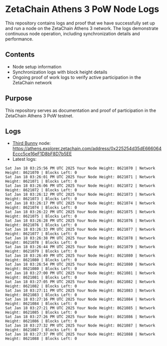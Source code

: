 # ZetaChain Athens 3 PoW Node Logs
This repository contains logs and proof that we have successfully set up and run a node on the ZetaChain Athens 3 network. The logs demonstrate continuous node operation, including synchronization details and performance.

## Contents
- Node setup information
- Synchronization logs with block height details
- Ongoing proof of work logs to verify active participation in the ZetaChain network

## Purpose
This repository serves as documentation and proof of participation in the ZetaChain Athens 3 PoW testnet.

## Logs

- [Third Bunny](https://thirdbunny.xyz/) node: https://athens.explorer.zetachain.com/address/0x225254d35dE666064Eccc5ce16eF1D8bF8D7b5EE
- Latest logs:
```
Sat Jan 18 03:25:56 PM UTC 2025 Your Node Height: 8621070 | Network Height: 8621070 | Blocks Left: 0
Sat Jan 18 03:26:01 PM UTC 2025 Your Node Height: 8621071 | Network Height: 8621071 | Blocks Left: 0
Sat Jan 18 03:26:06 PM UTC 2025 Your Node Height: 8621072 | Network Height: 8621072 | Blocks Left: 0
Sat Jan 18 03:26:12 PM UTC 2025 Your Node Height: 8621073 | Network Height: 8621073 | Blocks Left: 0
Sat Jan 18 03:26:17 PM UTC 2025 Your Node Height: 8621074 | Network Height: 8621074 | Blocks Left: 0
Sat Jan 18 03:26:22 PM UTC 2025 Your Node Height: 8621075 | Network Height: 8621075 | Blocks Left: 0
Sat Jan 18 03:26:28 PM UTC 2025 Your Node Height: 8621076 | Network Height: 8621076 | Blocks Left: 0
Sat Jan 18 03:26:33 PM UTC 2025 Your Node Height: 8621077 | Network Height: 8621077 | Blocks Left: 0
Sat Jan 18 03:26:38 PM UTC 2025 Your Node Height: 8621078 | Network Height: 8621078 | Blocks Left: 0
Sat Jan 18 03:26:44 PM UTC 2025 Your Node Height: 8621079 | Network Height: 8621079 | Blocks Left: 0
Sat Jan 18 03:26:49 PM UTC 2025 Your Node Height: 8621080 | Network Height: 8621080 | Blocks Left: 0
Sat Jan 18 03:26:54 PM UTC 2025 Your Node Height: 8621080 | Network Height: 8621080 | Blocks Left: 0
Sat Jan 18 03:27:00 PM UTC 2025 Your Node Height: 8621081 | Network Height: 8621081 | Blocks Left: 0
Sat Jan 18 03:27:05 PM UTC 2025 Your Node Height: 8621082 | Network Height: 8621082 | Blocks Left: 0
Sat Jan 18 03:27:11 PM UTC 2025 Your Node Height: 8621083 | Network Height: 8621083 | Blocks Left: 0
Sat Jan 18 03:27:16 PM UTC 2025 Your Node Height: 8621084 | Network Height: 8621084 | Blocks Left: 0
Sat Jan 18 03:27:21 PM UTC 2025 Your Node Height: 8621085 | Network Height: 8621085 | Blocks Left: 0
Sat Jan 18 03:27:26 PM UTC 2025 Your Node Height: 8621086 | Network Height: 8621086 | Blocks Left: 0
Sat Jan 18 03:27:32 PM UTC 2025 Your Node Height: 8621087 | Network Height: 8621087 | Blocks Left: 0
Sat Jan 18 03:27:37 PM UTC 2025 Your Node Height: 8621088 | Network Height: 8621088 | Blocks Left: 0
```
